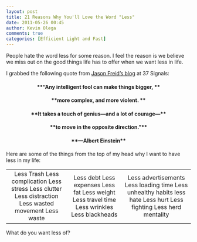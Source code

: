 ```yaml
---
layout: post
title: 21 Reasons Why You'll Love the Word "Less"
date: 2011-05-26 00:45
author: Kevin Olega
comments: true
categories: [Efficient Light and Fast]
---
```

People hate the word less for some reason. I feel the reason is we believe we miss out on the good things life has to offer when we want less in life.

I grabbed the following quote from <a href="http://37signals.com/svn/posts/2881-any-intelligent-fool-can-make-things-bigger">Jason Freid’s blog</a> at 37 Signals:
<h4 style="text-align: center;">**“Any intelligent fool can make things bigger, **</h4>
<h4 style="text-align: center;">**more complex, and more violent. **</h4>
<h4 style="text-align: center;">**It takes a touch of genius—and a lot of courage—**</h4>
<h4 style="text-align: center;">**to move in the opposite direction.”**</h4>
<h4 style="text-align: center;">**—Albert Einstein**</h4>
Here are some of the things from the top of my head why I want to have less in my life:
<table border="0" width="100%">
<tbody>
<tr align="center">
<td>Less Trash
Less complication
Less stress
Less clutter
Less distraction
Less wasted movement
Less waste</td>
<td>Less debt
Less expenses
Less fat
Less weight
Less travel time
Less wrinkles
Less blackheads</td>
<td>Less advertisements
Less loading time
Less unhealthy habits
less hate
Less hurt
Less fighting
Less herd mentality</td>
</tr>
</tbody>
</table>
What do you want less of?

&nbsp;
